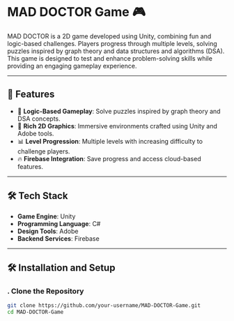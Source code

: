 # MAD DOCTOR Game 🎮

MAD DOCTOR is a 2D game developed using Unity, combining fun and logic-based challenges. Players progress through multiple levels, solving puzzles inspired by graph theory and data structures and algorithms (DSA). This game is designed to test and enhance problem-solving skills while providing an engaging gameplay experience.

---

## 🚀 Features

- 🧠 **Logic-Based Gameplay**: Solve puzzles inspired by graph theory and DSA concepts.
- 🎨 **Rich 2D Graphics**: Immersive environments crafted using Unity and Adobe tools.
- 📊 **Level Progression**: Multiple levels with increasing difficulty to challenge players.
- 🔥 **Firebase Integration**: Save progress and access cloud-based features.

---

## 🛠️ Tech Stack

- **Game Engine**: Unity  
- **Programming Language**: C#  
- **Design Tools**: Adobe  
- **Backend Services**: Firebase  

---

## 🛠️ Installation and Setup

### . Clone the Repository
```bash
git clone https://github.com/your-username/MAD-DOCTOR-Game.git
cd MAD-DOCTOR-Game
